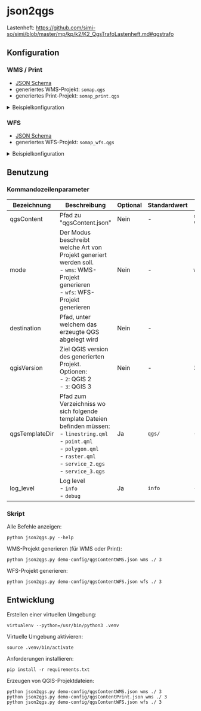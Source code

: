 json2qgs
========

Lastenheft: https://github.com/simi-so/simi/blob/master/mp/kp/k2/K2_QgsTrafoLastenheft.md#qgstrafo


Konfiguration
-------------

### WMS / Print

* [JSON Schema](./schemas/sogis-wms-qgs-content.json)
* generiertes WMS-Projekt: `somap.qgs`
* generiertes Print-Projekt: `somap_print.qgs`

<details>
  <summary>Beispielkonfiguration</summary>

**Zu beachten:** Falls `print_templates` in der Config enthalten ist, wird automatisch das Print-Projekt (`somap_print.qgs`) generiert, sonst das WMS-Projekt (`somap.qgs`)

```jsonc
{
  "$schema": "https://github.com/simi-so/json2qgs/raw/master/schemas/sogis-wms-qgs-content.json",

  // top-level WMS Layers direkt unterhalb WMS Root Layer
  "wms_top_layers": [
    "ch.so.agi.agi_hoheitsgrenzen_pub.hoheitsgrenzen_gemeindegrenze",
    "Grundstücke",
    "BelasteteStandorte",
    "ch.so.agi.uebersichtsplan",
    "1_hintergrundkarte_wms",
    "2_hintergrundkarte_wmts"
  ],

  // referenzierte Layer und Productsets
  "layers": [
    // Productset: Layergruppe oder Facadelayer
    {
      "name": "Grundstücke",
      "type": "productset",
      "title": "Grundstücke",
      // Referenzen auf Sublayer
      "sublayers": [
        "mopublic_grundstueck"
      ]
    },
    {
      "name": "BelasteteStandorte",
      "type": "productset",
      "title": "",
      "sublayers": [
        "afu_altlasten_pub"
      ]
    },

    // Vektorlayer
    {
      "name": "ch.so.agi.agi_hoheitsgrenzen_pub.hoheitsgrenzen_gemeindegrenze",
      "type": "layer",
      "title": "Gemeindegrenzen",
      "datatype": "vector",
      // Datenquelle
      "postgis_datasource": {
        // PostGIS Connection wie in einer QGIS Datasource (hier als PG Service)
        "dbconnection": "service=sogis_services",
        // Variante ohne PG Service:
        // "dbconnection": "dbname='somap' host=sogis-postgis port=5432 user='dbuser' password='xxxx'",
        "schema": "agi_hoheitsgrenzen_pub",
        "table": "hoheitsgrenzen_gemeindegrenze",
        "unique_key": "t_id",
        "geometry_field": "geometrie",
        "geometry_type": "MULTIPOLYGON",
        "srid": 2056
      },
      // QML und zugehörige Assets mit Base64 Encoding
      "qml_base64": "ABCD123=",
      "qml_assets": [
        {
          // Asset Pfad relativ zum QGIS Projekt
          "path": "fillpattern/myCrossPattern.png",
          "base64": "EFGH456="
        }
      ],
      // Attribute und deren Aliases (Alias optional)
      "attributes": [
        {
          "name": "gemeindename",
          "alias": "Gemeindename"
        },
        {
          "name": "bfs_gemeindenummer",
          "alias": "BFS-Nr."
        },
        {
          "name": "bezirksname",
          "alias": "Bezirksname"
        }
      ],
      // BBox des Layers
      "bbox": {
        "bounds": [
          2592560.719,
          1213703.19,
          2644759.746,
          1261330.177
        ],
        "srid": 2056
      }
    },
    // analog:
    //  "mopublic_grundstueck",
    //  "afu_altlasten_pub"

    // Rasterlayer
    {
      "name": "ch.so.agi.uebersichtsplan",
      "type": "layer",
      "title": "Übersichtsplan",
      "datatype": "raster",
      // Datenquelle
      "raster_datasource": {
        "datasource": "/geodata/ch.so.agi.uebersichtsplanuebersichtsplan.vrt",
        "srid": 2056
      },
      // Raster QML mit Base64 Encoding
      "qml_base64": "MNOP012=",
      // BBox des Layers
      "bbox": {
        "bounds": [
          2590983.475,
          1212806.1156,
          2646267.025,
          1262755.0094
        ],
        "srid": 2056
      }
    },

    // WMS Layer (v.a. als interner Print Layer für Hintergrundkarte)
    {
      "name": "1_hintergrundkarte_wms",
      "type": "layer",
      "title": "Swisstopo Landeskarten (farbig) WMS",
      "datatype": "wms",
      // Datenquelle
      "wms_datasource": {
        "wms_url": "https://wms.geo.admin.ch/",
        "layers": "ch.swisstopo.pixelkarte-farbe",
        "format": "image/jpeg",
        "styles": "",
        "srid": 2056,
        "featureCount": 10
      },
      // BBox des Layers
      "bbox": {
        "bounds": [
          2590983.475,
          1212806.1156,
          2646267.025,
          1262755.0094
        ],
        "srid": 2056
      }
    },

    // WMTS Layer (v.a. als interner Print Layer für Hintergrundkarte)
    {
      "name": "2_hintergrundkarte_wmts",
      "type": "layer",
      "title": "Swisstopo Landeskarten (grau) WMTS",
      "datatype": "wmts",
      // Datenquelle
      "wmts_datasource": {
        "wmts_capabilities_url": "https://wmts.geo.admin.ch/EPSG/2056/1.0.0/WMTSCapabilities.xml",
        "layer": "ch.swisstopo.pixelkarte-grau",
        "style": "ch.swisstopo.pixelkarte-grau",
        // tile_dimensions ist üblicherweise leer, beim Swisstopo WMTS muss aber Time gesetzt werden
        "tile_dimensions": "Time=current",
        "tile_matrix_set": "2056_27",
        "srid": 2056,
        "format": "image/jpeg"
      },
      // BBox des Layers
      "bbox": {
        "bounds": [
          2590983.475,
          1212806.1156,
          2646267.025,
          1262755.0094
        ],
        "srid": 2056
      }
    }
  ],

  // Print Templates (nur für Print-Projekt)
  "print_templates": [
    {
      // QPT und zugehörige Assets mit Base64 Encoding
      "template_base64": "QRST345=",
      "template_assets": [
        {
          // Asset Pfad relativ zum QGIS Projekt
          "path": "logos/myPrintLogo.png",
          "base64": "UVWX678="
        }
      ]
    }
  ],

  // Farbe für Selektion im WMS
  "selection_color_rgba": [
    255, 255, 0, 255
  ],

  // WMS Metadaten
  "wms_metadata": {
    // WMS GetCapabilities
    "service_name": "",
    "service_title": "",
    "service_abstract": "",
    "keywords": [
      "somap"
    ],
    "online_resource": "",
    "contact_person": "",
    "contact_organization": "",
    "contact_position": "",
    "contact_phone": "",
    "contact_mail": "",
    "fees": "",
    "access_constraints": "",
    // Name und Titel des WMS Root Layers
    "root_name": "somap",
    "root_title": "",
    // Liste der angebotenen Referenzsysteme
    "crs_list": [
      "EPSG:2056"
    ],
    // gesamte BBox / Default BBox für Layer
    "bbox": {
      "bounds": [
        2590983,
        1212806,
        2646267,
        1262755
      ],
      "srid": 2056
    }
  }
}
```
</details>


### WFS

* [JSON Schema](./schemas/sogis-wfs-qgs-content.json)
* generiertes WFS-Projekt: `somap_wfs.qgs`

<details>
  <summary>Beispielkonfiguration</summary>

```jsonc
{
  "$schema": "https://github.com/simi-so/json2qgs/raw/master/schemas/sogis-wfs-qgs-content.json",

  // WFS Layerliste
  "layers": [
    // Vektorlayer
    {
      "name": "ch.so.agi.agi_hoheitsgrenzen_pub.hoheitsgrenzen_gemeindegrenze",
      "title": "Gemeindegrenzen",
      // Datenquelle
      "postgis_datasource": {
        // PostGIS Connection wie in einer QGIS Datasource (hier als PG Service)
        "dbconnection": "service=sogis_services",
        // Variante ohne PG Service:
        // "dbconnection": "dbname='somap' host=sogis-postgis port=5432 user='dbuser' password='xxxx'",
        "schema": "agi_hoheitsgrenzen_pub",
        "table": "hoheitsgrenzen_gemeindegrenze",
        "unique_key": "t_id",
        "geometry_field": "geometrie",
        "geometry_type": "MULTIPOLYGON",
        "srid": 2056
      },
      // Attribute und deren Aliases (Alias optional)
      "attributes": [
        {
          "name": "gemeindename",
          "alias": "Gemeindename"
        },
        {
          "name": "bfs_gemeindenummer",
          "alias": "BFS-Nr."
        },
        {
          "name": "bezirksname",
          "alias": "Bezirksname"
        }
      ],
      // BBox des Layers
      "bbox": {
        "bounds": [
          2592560.719,
          1213703.19,
          2644759.746,
          1261330.177
        ],
        "srid": 2056
      }
    }
  ],
  // WFS Metadaten
  "wfs_metadata": {
    // WFS GetCapabilities
    "service_name": "",
    "service_title": "",
    "service_abstract": "",
    "keywords": [
      "somap"
    ],
    "online_resource": "",
    "fees": "",
    "access_constraints": "",
    // Default BBox für Layer
    "bbox": {
      "bounds": [
        2590983,
        1212806,
        2646267,
        1262755
      ],
      "srid": 2056
    }
  }
}
```
</details>


Benutzung
---------

### Kommandozeilenparameter

| Bezeichnung   | Beschreibung | Optional | Standardwert | Beispiel |
|---------------|--------------|----------|--------------|----------|
| qgsContent    | Pfad zu "qgsContent.json" | Nein | - | `demo-config/qgsContentWMS.json` |
| mode          | Der Modus beschreibt welche Art von Projekt generiert werden soll.<br> - `wms`: WMS-Projekt generieren <br> - `wfs`: WFS-Projekt generieren | Nein | - | `wms` |
| destination   | Pfad, unter welchem das erzeugte QGS abgelegt wird | Nein | - | `./` |
| qgisVersion   | Ziel QGIS version des generierten Projekt. <br> Optionen: <br> - `2`: QGIS 2 <br> - `3`: QGIS 3 | Nein | - | `3` |
| qgsTemplateDir| Pfad zum Verzeichniss wo sich folgende template Dateien befinden müssen: <br> - `linestring.qml` <br> - `point.qml` <br> - `polygon.qml` <br> - `raster.qml` <br> - `service_2.qgs` <br> - `service_3.qgs` | Ja | `qgs/` | `--qgsTemplateDir qgs/` |
| log_level     | Log level <br> - `info` <br> - `debug` | Ja | `info` | `--log_level debug` |

### Skript

Alle Befehle anzeigen:

    python json2qgs.py --help

WMS-Projekt generieren (für WMS oder Print):

    python json2qgs.py demo-config/qgsContentWMS.json wms ./ 3

WFS-Projekt generieren:

    python json2qgs.py demo-config/qgsContentWFS.json wfs ./ 3


Entwicklung
-----------

Erstellen einer virtuellen Umgebung:

    virtualenv --python=/usr/bin/python3 .venv

Virtuelle Umgebung aktivieren:

    source .venv/bin/activate

Anforderungen installieren:

    pip install -r requirements.txt

Erzeugen von QGIS-Projektdateien:

    python json2qgs.py demo-config/qgsContentWMS.json wms ./ 3
    python json2qgs.py demo-config/qgsContentPrint.json wms ./ 3
    python json2qgs.py demo-config/qgsContentWFS.json wfs ./ 3
